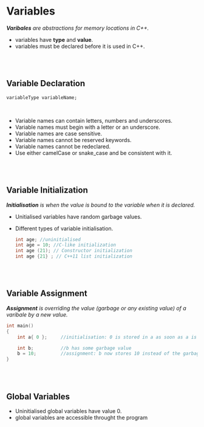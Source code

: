 # Variables

_**Varibales** are abstractions for memory locations in C++._

- variables have **type** and **value**.
- variables must be declared before it is used in C++.

<br>
<br>

## Variable Declaration

```
variableType variableName;
```

<br>

- Variable names can contain letters, numbers and underscores.
- Variable names must begin with a letter or an underscore.
- Variable names are case sensitive.
- Variable names cannot be reserved keywords.
- Variable names cannot be redeclared.
- Use either camelCase or snake_case and be consistent with it.

<br>
<br>

## Variable Initialization

_**Initialisation** is when the value is bound to the variable when it is declared._

- Unitialised variables have random garbage values.
- Different types of variable initialisation.

  ```cpp
  int age; //uninitialised
  int age = 10; //C-like initialization
  int age (21); // Constructor initialization
  int age {21} ; // C++11 list initialization
  ```

<br>
<br>

## Variable Assignment

_**Assignment** is overriding the value (garbage or any existing value) of a varibale by a new value._

```cpp
int main()
{
	int a{ 0 };		//initialisation: 0 is stored in a as soon as a is created

	int b;			//b has some garbage value
	b = 10;			//assignment: b now stores 10 instead of the garbage value
}
```

<br>
<br>

## Global Variables

- Uninitialised global variables have value 0.
- global variables are accessible throught the program

<br>
<br>
<br>
